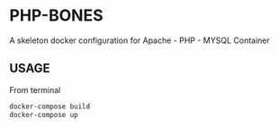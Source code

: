 # PHP-BONES

A skeleton docker configuration for Apache - PHP - MYSQL Container

## USAGE

From terminal
```bash
docker-compose build
docker-compose up
```